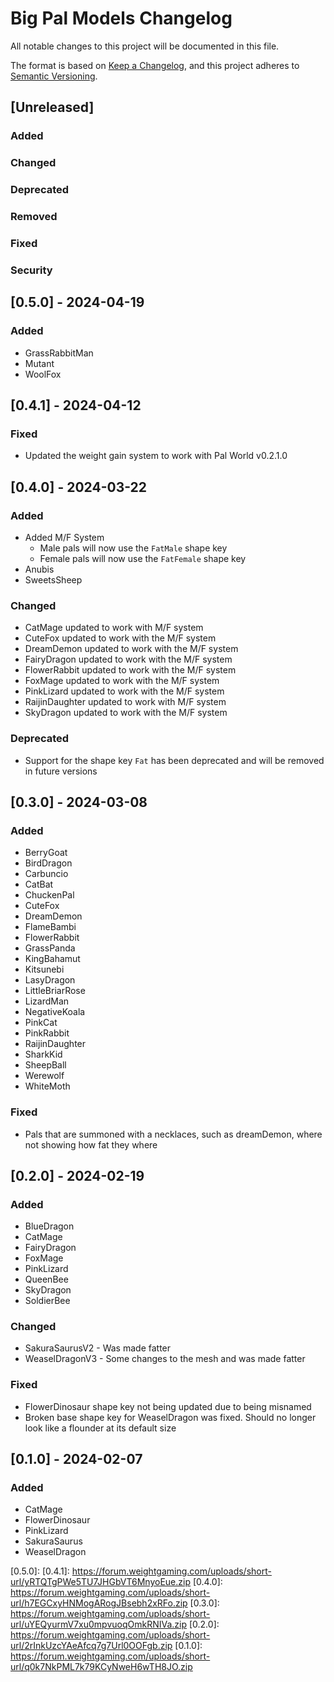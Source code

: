 # Big Pal Models Changelog
All notable changes to this project will be documented in this file.

The format is based on [Keep a Changelog](https://keepachangelog.com/en/1.1.0/),
and this project adheres to [Semantic Versioning](https://semver.org/spec/v2.0.0.html).

## [Unreleased]

### Added
### Changed
### Deprecated
### Removed
### Fixed
### Security

## [0.5.0] - 2024-04-19
### Added
- GrassRabbitMan
- Mutant
- WoolFox

## [0.4.1] - 2024-04-12

### Fixed
- Updated the weight gain system to work with Pal World v0.2.1.0

## [0.4.0] - 2024-03-22

### Added
- Added M/F System
  - Male pals will now use the `FatMale` shape key
  - Female pals will now use the `FatFemale` shape key
- Anubis
- SweetsSheep

### Changed
- CatMage updated to work with M/F system
- CuteFox updated to work with the M/F system
- DreamDemon updated to work with the M/F system
- FairyDragon updated to work with the M/F system
- FlowerRabbit updated to work with the M/F system
- FoxMage updated to work with the M/F system
- PinkLizard updated to work with the M/F system
- RaijinDaughter updated to work with M/F system
- SkyDragon updated to work with the M/F system

### Deprecated
- Support for the shape key `Fat` has been deprecated and will be removed in future versions

## [0.3.0] - 2024-03-08

### Added
- BerryGoat
- BirdDragon
- Carbuncio
- CatBat
- ChuckenPal
- CuteFox
- DreamDemon
- FlameBambi
- FlowerRabbit
- GrassPanda
- KingBahamut
- Kitsunebi
- LasyDragon
- LittleBriarRose
- LizardMan
- NegativeKoala
- PinkCat
- PinkRabbit
- RaijinDaughter
- SharkKid
- SheepBall
- Werewolf
- WhiteMoth

### Fixed
- Pals that are summoned with a necklaces, such as dreamDemon, where not showing how fat they where 

## [0.2.0] - 2024-02-19

### Added
- BlueDragon
- CatMage
- FairyDragon
- FoxMage
- PinkLizard
- QueenBee
- SkyDragon
- SoldierBee

### Changed
- SakuraSaurusV2 - Was made fatter
- WeaselDragonV3 - Some changes to the mesh and was made fatter

### Fixed
- FlowerDinosaur shape key not being updated due to being misnamed
- Broken base shape key for WeaselDragon was fixed. Should no longer look like a flounder at its default size

## [0.1.0] - 2024-02-07

### Added
- CatMage
- FlowerDinosaur
- PinkLizard
- SakuraSaurus
- WeaselDragon

[0.5.0]:
[0.4.1]: https://forum.weightgaming.com/uploads/short-url/yRTQTgPWe5TU7JHGbVT6MnyoEue.zip
[0.4.0]: https://forum.weightgaming.com/uploads/short-url/h7EGCxyHNMogARogJBsebh2xRFo.zip
[0.3.0]: https://forum.weightgaming.com/uploads/short-url/uYEQyurmV7xu0mpvuoqOmkRNIVa.zip
[0.2.0]: https://forum.weightgaming.com/uploads/short-url/2rInkUzcYAeAfcq7g7Url0OOFgb.zip
[0.1.0]: https://forum.weightgaming.com/uploads/short-url/q0k7NkPML7k79KCyNweH6wTH8JO.zip